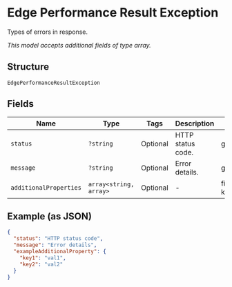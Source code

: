 
# Edge Performance Result Exception

Types of errors in response.

*This model accepts additional fields of type array.*

## Structure

`EdgePerformanceResultException`

## Fields

| Name | Type | Tags | Description | Getter | Setter |
|  --- | --- | --- | --- | --- | --- |
| `status` | `?string` | Optional | HTTP status code. | getStatus(): ?string | setStatus(?string status): void |
| `message` | `?string` | Optional | Error details. | getMessage(): ?string | setMessage(?string message): void |
| `additionalProperties` | `array<string, array>` | Optional | - | findAdditionalProperty(string key): array | additionalProperty(string key, array value): void |

## Example (as JSON)

```json
{
  "status": "HTTP status code",
  "message": "Error details",
  "exampleAdditionalProperty": {
    "key1": "val1",
    "key2": "val2"
  }
}
```

